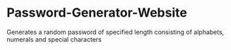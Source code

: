 # Password-Generator-Website

Generates a random password of specified length consisting of alphabets, numerals and special characters
